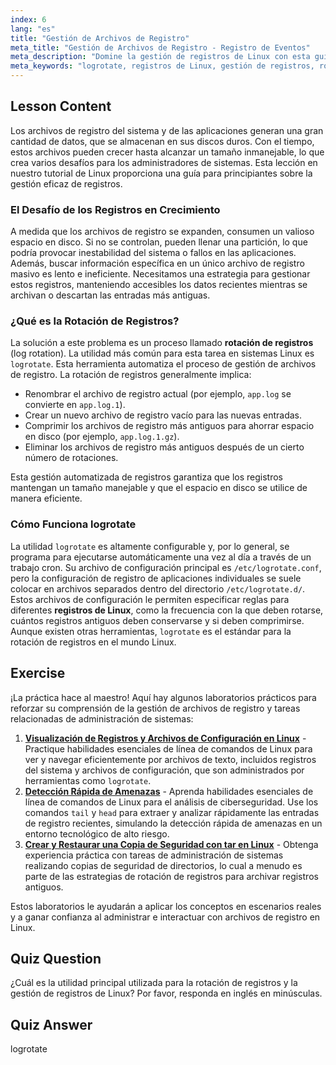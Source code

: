 ```yaml
---
index: 6
lang: "es"
title: "Gestión de Archivos de Registro"
meta_title: "Gestión de Archivos de Registro - Registro de Eventos"
meta_description: "Domine la gestión de registros de Linux con esta guía para principiantes sobre logrotate. Aprenda cómo la rotación de registros ahorra espacio en disco, cómo configurarla y mantenga organizados los registros de su sistema."
meta_keywords: "logrotate, registros de Linux, gestión de registros, rotación de registros, tutorial Linux, principiante, guía, espacio en disco"
---
```


## Lesson Content

Los archivos de registro del sistema y de las aplicaciones generan una gran cantidad de datos, que se almacenan en sus discos duros. Con el tiempo, estos archivos pueden crecer hasta alcanzar un tamaño inmanejable, lo que crea varios desafíos para los administradores de sistemas. Esta lección en nuestro tutorial de Linux proporciona una guía para principiantes sobre la gestión eficaz de registros.

### El Desafío de los Registros en Crecimiento

A medida que los archivos de registro se expanden, consumen un valioso espacio en disco. Si no se controlan, pueden llenar una partición, lo que podría provocar inestabilidad del sistema o fallos en las aplicaciones. Además, buscar información específica en un único archivo de registro masivo es lento e ineficiente. Necesitamos una estrategia para gestionar estos registros, manteniendo accesibles los datos recientes mientras se archivan o descartan las entradas más antiguas.

### ¿Qué es la Rotación de Registros?

La solución a este problema es un proceso llamado **rotación de registros** (log rotation). La utilidad más común para esta tarea en sistemas Linux es `logrotate`. Esta herramienta automatiza el proceso de gestión de archivos de registro. La rotación de registros generalmente implica:

- Renombrar el archivo de registro actual (por ejemplo, `app.log` se convierte en `app.log.1`).
- Crear un nuevo archivo de registro vacío para las nuevas entradas.
- Comprimir los archivos de registro más antiguos para ahorrar espacio en disco (por ejemplo, `app.log.1.gz`).
- Eliminar los archivos de registro más antiguos después de un cierto número de rotaciones.

Esta gestión automatizada de registros garantiza que los registros mantengan un tamaño manejable y que el espacio en disco se utilice de manera eficiente.

### Cómo Funciona logrotate

La utilidad `logrotate` es altamente configurable y, por lo general, se programa para ejecutarse automáticamente una vez al día a través de un trabajo cron. Su archivo de configuración principal es `/etc/logrotate.conf`, pero la configuración de registro de aplicaciones individuales se suele colocar en archivos separados dentro del directorio `/etc/logrotate.d/`. Estos archivos de configuración le permiten especificar reglas para diferentes **registros de Linux**, como la frecuencia con la que deben rotarse, cuántos registros antiguos deben conservarse y si deben comprimirse. Aunque existen otras herramientas, `logrotate` es el estándar para la rotación de registros en el mundo Linux.

## Exercise

¡La práctica hace al maestro! Aquí hay algunos laboratorios prácticos para reforzar su comprensión de la gestión de archivos de registro y tareas relacionadas de administración de sistemas:

1. **[Visualización de Registros y Archivos de Configuración en Linux](https://labex.io/es/labs/linux-viewing-log-and-configuration-files-in-linux-387914)** - Practique habilidades esenciales de línea de comandos de Linux para ver y navegar eficientemente por archivos de texto, incluidos registros del sistema y archivos de configuración, que son administrados por herramientas como `logrotate`.
2. **[Detección Rápida de Amenazas](https://labex.io/es/labs/linux-rapid-threat-detection-387930)** - Aprenda habilidades esenciales de línea de comandos de Linux para el análisis de ciberseguridad. Use los comandos `tail` y `head` para extraer y analizar rápidamente las entradas de registro recientes, simulando la detección rápida de amenazas en un entorno tecnológico de alto riesgo.
3. **[Crear y Restaurar una Copia de Seguridad con tar en Linux](https://labex.io/es/labs/comptia-create-and-restore-a-backup-with-tar-in-linux-590843)** - Obtenga experiencia práctica con tareas de administración de sistemas realizando copias de seguridad de directorios, lo cual a menudo es parte de las estrategias de rotación de registros para archivar registros antiguos.

Estos laboratorios le ayudarán a aplicar los conceptos en escenarios reales y a ganar confianza al administrar e interactuar con archivos de registro en Linux.

## Quiz Question

¿Cuál es la utilidad principal utilizada para la rotación de registros y la gestión de registros de Linux? Por favor, responda en inglés en minúsculas.

## Quiz Answer

logrotate
